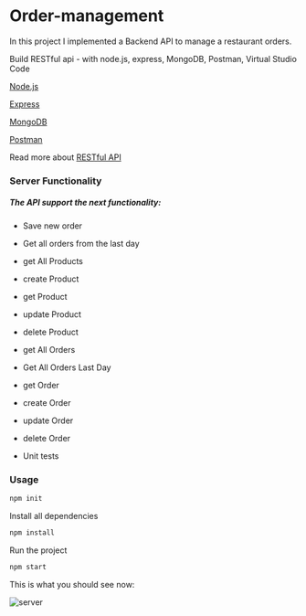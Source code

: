 
# Order-management
In this project I implemented a Backend API to manage a restaurant orders.

Build RESTful api - with node.js, express, MongoDB, Postman, Virtual Studio Code

[Node.js](https://docs.npmjs.com/downloading-and-installing-node-js-and-npm)

[Express](https://expressjs.com/en/starter/hello-world.html)

[MongoDB](https://www.mongodb.com/)

[Postman](https://www.postman.com/)

Read more about [RESTful API](https://searchapparchitecture.techtarget.com/definition/RESTful-API)
  


### Server Functionality
##### The API support the next functionality:
- Save new order
- Get all orders from the last day


- get All Products
- create Product
- get Product
- update Product
- delete Product

- get All Orders
- Get All Orders Last Day
- get Order
- create Order
- update Order
- delete Order

- Unit tests

### Usage

```sh
npm init
```

Install all dependencies
```sh
npm install
```

Run the project
```sh
npm start
```

This is what you should see now:

![server](https://user-images.githubusercontent.com/44768171/136670657-04425381-d26c-4287-b0ba-1bdc85eedac9.jpeg)




